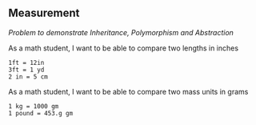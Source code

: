 ## Measurement

_Problem to demonstrate Inheritance, Polymorphism and Abstraction_


As a math student, I want to be able to compare two lengths in inches

```
1ft = 12in 
3ft = 1 yd 
2 in = 5 cm
```

As a math student, I want to be able to compare two mass units in grams

```
1 kg = 1000 gm
1 pound = 453.g gm
```